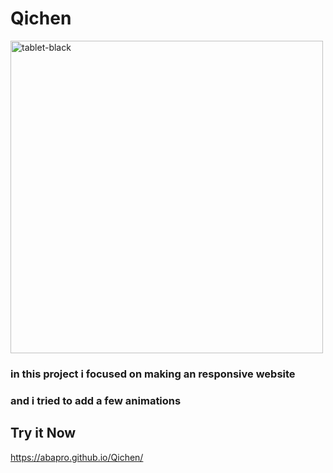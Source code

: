 # Qichen

<img alt="tablet-black" src="https://user-images.githubusercontent.com/102380881/215354719-ab560f8e-4d35-4fb5-99b1-03ef6e58ecd2.png" height="500" />

### in this project i focused on making an responsive website
### and i tried to add a few animations

## Try it Now 
https://abapro.github.io/Qichen/
